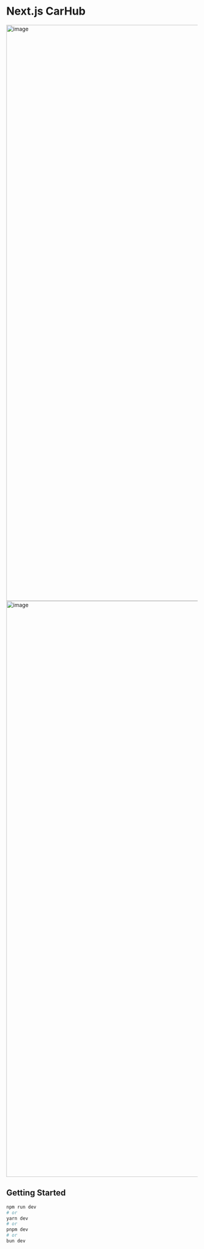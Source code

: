 # Next.js CarHub

<img width="1512" alt="image" src="https://github.com/phurinjeffy/Next-CarHub/assets/110296454/1428d659-c556-4590-89d7-73871f47db03">
<img width="1512" alt="image" src="https://github.com/phurinjeffy/Next-CarHub/assets/110296454/e8431929-9698-4941-abf0-cfaa36675211">

## Getting Started

```bash
npm run dev
# or
yarn dev
# or
pnpm dev
# or
bun dev
```
